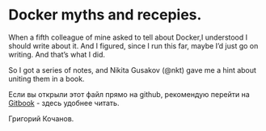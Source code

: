 # Docker myths and recepies.

When a fifth colleague of mine asked to tell about Docker‬,I understood I should write about it. And I figured, since I run this far, maybe I’d just go on writing. And that’s what I did.

So I got a series of notes, and Nikita Gusakov (@nkt) gave me a hint about uniting them in a book.

Если вы открыли этот файл прямо на github, рекомендую перейти на [Gitbook](https://www.gitbook.com/book/grikdotnet/docker-myths-and-receipts/details) - здесь удобнее читать.


Григорий Кочанов.